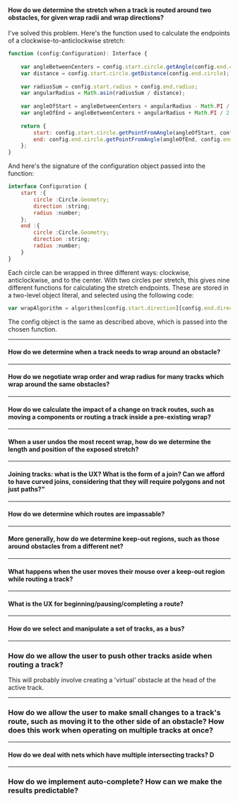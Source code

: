 #### How do we determine the stretch when a track is routed around two obstacles, for given wrap radii and wrap directions?

I've solved this problem. Here's the function used to calculate the endpoints of a clockwise-to-anticlockwise stretch:
```javascript
function (config:Configuration): Interface {
    
    var angleBetweenCenters = config.start.circle.getAngle(config.end.circle);
    var distance = config.start.circle.getDistance(config.end.circle);
    
    var radiusSum = config.start.radius + config.end.radius;
    var angularRadius = Math.asin(radiusSum / distance);
    
    var angleOfStart = angleBetweenCenters + angularRadius - Math.PI / 2;
    var angleOfEnd = angleBetweenCenters + angularRadius + Math.PI / 2;
    
    return {
        start: config.start.circle.getPointFromAngle(angleOfStart, config.start.radius),
        end: config.end.circle.getPointFromAngle(angleOfEnd, config.end.radius),
    };
}
```

And here's the signature of the configuration object passed into the function:
```javascript
interface Configuration {
    start :{
        circle :Circle.Geometry;
        direction :string;
        radius :number;
    };
    end :{
        circle :Circle.Geometry;
        direction :string;
        radius :number;
    }
}
```

Each circle can be wrapped in three different ways: clockwise, anticlockwise, and to the center. With two circles per stretch, this gives nine different functions for calculating the stretch endpoints. These are stored in a two-level object literal, and selected using the following code:

```javascript
var wrapAlgorithm = algorithms[config.start.direction][config.end.direction];
```

The config object is the same as described above, which is passed into the chosen function.


----------------------------------------------------------------------------------------------------
#### How do we determine when a track needs to wrap around an obstacle?


----------------------------------------------------------------------------------------------------
#### How do we negotiate wrap order and wrap radius for many tracks which wrap around the same obstacles?


----------------------------------------------------------------------------------------------------
#### How do we calculate the impact of a change on track routes, such as moving a components or routing a track inside a pre-existing wrap?


----------------------------------------------------------------------------------------------------
#### When a user undos the most recent wrap, how do we determine the length and position of the exposed stretch?

----------------------------------------------------------------------------------------------------
#### Joining tracks: what is the UX? What is the form of a join? Can we afford to have curved joins, considering that they will require polygons and not just paths?"


----------------------------------------------------------------------------------------------------
#### How do we determine which routes are impassable?


----------------------------------------------------------------------------------------------------
#### More generally, how do we determine keep-out regions, such as those around obstacles from a different net?


----------------------------------------------------------------------------------------------------
#### What happens when the user moves their mouse over a keep-out region while routing a track?


----------------------------------------------------------------------------------------------------
#### What is the UX for beginning/pausing/completing a route?


----------------------------------------------------------------------------------------------------
#### How do we select and manipulate a set of tracks, as a bus?


----------------------------------------------------------------------------------------------------
### How do we allow the user to push other tracks aside when routing a track?

This will probably involve creating a 'virtual' obstacle at the head of the active track.


----------------------------------------------------------------------------------------------------
### How do we allow the user to make small changes to a track's route, such as moving it to the other side of an obstacle? How does this work when operating on multiple tracks at once?


----------------------------------------------------------------------------------------------------
#### How do we deal with nets which have multiple intersecting tracks? D


----------------------------------------------------------------------------------------------------
### How do we implement auto-complete? How can we make the results predictable?

















